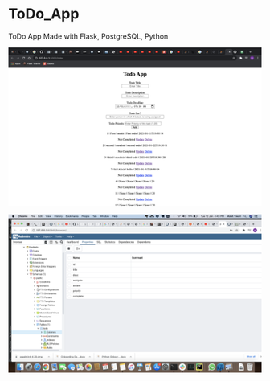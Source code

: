 # ToDo_App
ToDo App Made with Flask, PostgreSQL, Python

![todo](todo.png)

![postgres-pgadmin](postgres-pgadmin.png)
